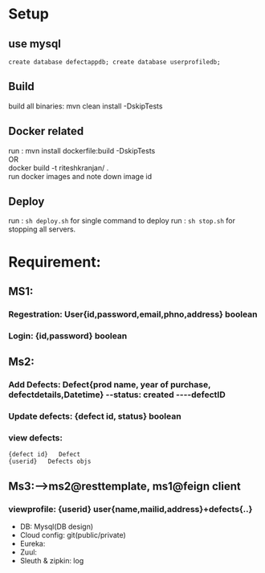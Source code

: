 # Setup
## use mysql
`
   create database defectappdb;
   create database userprofiledb;
`

## Build
build all binaries:  mvn clean install -DskipTests


## Docker related
run : mvn install dockerfile:build -DskipTests   
OR   
docker build -t riteshkranjan/<imagename> .   
run docker images and note down image id   


## Deploy
run : `sh deploy.sh` for single command to deploy
run : `sh stop.sh`  for stopping all servers. 


# Requirement:

## MS1:
### Regestration:  User{id,password,email,phno,address}  boolean
### Login:       {id,password}  boolean


## Ms2:
### Add Defects:  Defect{prod name, year of purchase, defectdetails,Datetime}    --status: created ----defectID
### Update defects: {defect id, status}   boolean
### view defects:  
    {defect id}   Defect   
    {userid}   Defects objs   

## Ms3:-->ms2@resttemplate, ms1@feign client
###  viewprofile:  {userid}  user{name,mailid,address}+defects{..}

* DB: Mysql(DB design)
* Cloud config: git(public/private)
* Eureka:
* Zuul:
* Sleuth & zipkin: log


